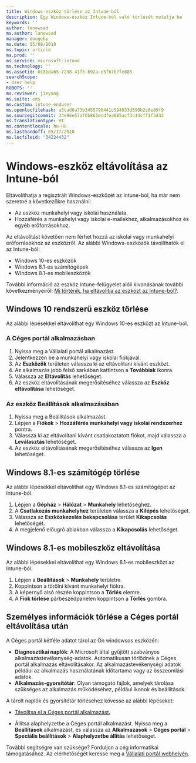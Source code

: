 ```yaml
---
title: Windows-eszköz törlése az Intune-ból
description: Egy Windows-eszköz Intune-ból való törlését mutatja be
keywords: ''
author: lenewsad
ms.author: lanewsad
manager: dougeby
ms.date: 05/08/2018
ms.topic: article
ms.prod: ''
ms.service: microsoft-intune
ms.technology: ''
ms.assetid: 018bda65-7238-41f5-b92a-e5f67b7fe085
searchScope:
- User help
ROBOTS: ''
ms.reviewer: jieyang
ms.suite: ems
ms.custom: intune-enduser
ms.openlocfilehash: a3cad6a73b3455790441c594933d599b2c6e89f9
ms.sourcegitcommit: 34e96e57af6b861ecdfea085acf3c44cff1f3d43
ms.translationtype: HT
ms.contentlocale: hu-HU
ms.lasthandoff: 05/17/2018
ms.locfileid: "34224432"
---
```

# <a name="remove-your-windows-device-from-intune-management"></a>Windows-eszköz eltávolítása az Intune-ból

Eltávolíthatja a regisztrált Windows-eszközét az Intune-ból, ha már nem szeretné a következőkre használni:  
* Az eszköz munkahelyi vagy iskolai használata. 
* Hozzáférés a munkahelyi vagy iskolai e-mailekhez, alkalmazásokhoz és egyéb erőforrásokhoz.

Az eltávolítást követően nem férhet hozzá az iskolai vagy munkahelyi erőforrásokhoz az eszközről. Az alábbi Windows-eszközök távolíthatók el az Intune-ból:  
* Windows 10-es eszközök 
* Windows 8.1-es számítógépek
* WIndows 8.1-es mobileszközök
 
További információ az eszköz Intune-felügyelet alóli kivonásának további következményeiről: [Mi történik, ha eltávolítja az eszközt az Intune-ból?](what-happens-if-you-unenroll-your-device-from-intune-windows.md).

## <a name="remove-your-windows-10-device"></a>Windows 10 rendszerű eszköz törlése
Az alábbi lépésekkel eltávolíthat egy Windows 10-es eszközt az Intune-ból.

### <a name="via-the-company-portal-app"></a>A Céges portál alkalmazásban

1. Nyissa meg a Vállalati portál alkalmazást.
2. Jelentkezzen be a munkahelyi vagy iskolai fiókjával.
3. Az **Eszközök** területen válassza ki az eltávolítani kívánt eszközt.
4. Az alkalmazás jobb felső sarkában kattintson a **Továbbiak** ikonra.
5. Válassza az **Eltávolítás** lehetőséget. 
6. Az eszköz eltávolításának megerősítéséhez válassza az **Eszköz eltávolítása** lehetőséget.

### <a name="via-device-settings-app"></a>Az eszköz Beállítások alkalmazásában
1. Nyissa meg a Beállítások alkalmazást. 
2. Lépjen a **Fiókok** > **Hozzáférés munkahelyi vagy iskolai rendszerhez** pontra.
3. Válassza ki az eltávolítani kívánt csatlakoztatott fiókot, majd válassza a **Leválasztás** lehetőséget.
4. Az eszköz eltávolításának megerősítéséhez válassza az **Igen** lehetőséget.

## <a name="remove-your-windows-81-computer"></a>Windows 8.1-es számítógép törlése
Az alábbi lépésekkel eltávolíthat egy Windows 8.1-es számítógépet az Intune-ból.

1.  Lépjen a **Gépház** > **Hálózat** > **Munkahely** lehetőséghez.
2.  A **Csatlakozás munkahelyhez** területen válassza a **Kilépés** lehetőséget.
3.  Válassza az **Eszközkezelés bekapcsolása** terület **Kikapcsolás** lehetőségét.
4.  A megjelenő előugró ablakban válassza a **Kikapcsolás** lehetőséget.

## <a name="remove-your-windows-81-mobile-device"></a>Windows 8.1-es mobileszköz eltávolítása
Az alábbi lépésekkel eltávolíthat egy Windows 8.1-es mobileszközt az Intune-ból.

1.  Lépjen a **Beállítások** > **Munkahely** területre.
2.  Koppintson a törölni kívánt munkahelyi fiókra.
3.  A képernyő alsó részén koppintson a **Törlés** elemre.
4.  A **Fiók törlése** párbeszédpanelen koppintson a **Törlés** gombra.  
## <a name="removing-your-personal-information-after-removing-the-company-portal"></a>Személyes információk törlése a Céges portál eltávolítása után
A Céges portál kétféle adatot tárol az Ön windowsos eszközén:

-   **Diagnosztikai naplók**: A Microsoft által gyűjtött szabványos alkalmazástevékenység-adatok. Automatikusan törlődnek a Céges portál alkalmazás eltávolításakor. Az alkalmazástevékenységi adatok például az alkalmazás használatának időtartama vagy az összeomlási adatok.
-   **Alkalmazás-gyorsítótár**: Olyan támogató fájlok, amelyek tárolása szükséges az alkalmazás működéséhez, például ikonok és beállítások.

A tárolt naplók és gyorsítótár törléséhez kövesse az alábbi lépéseket:

* [Távolítsa el a Céges portál alkalmazást.](https://support.microsoft.com/help/4028003/windows-10-uninstall-apps-and-programs) 

* Állítsa alaphelyzetbe a Céges portál alkalmazást. Nyissa meg a **Beállítások** alkalmazást, és válassza az **Alkalmazások** > **Céges portál** > **Speciális beállítások** > **Alaphelyzetbe állítás** lehetőséget. 

További segítségre van szüksége? Forduljon a cég informatikai támogatásához. Az elérhetőségét keresse meg a [Vállalati portál webhelyén](https://portal.manage.microsoft.com#HelpDeskDialog).
